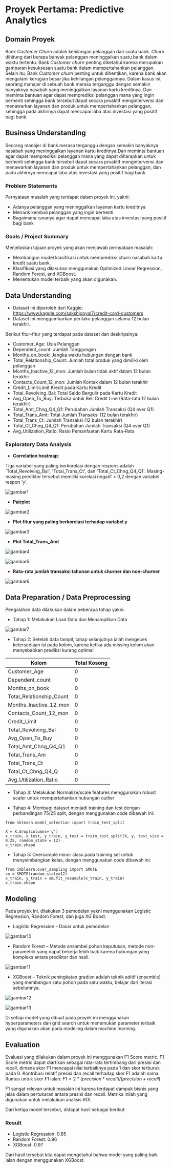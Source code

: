 # Proyek Pertama: Predictive Analytics

## Domain Proyek
Bank *Customer Churn* adalah kehilangan pelanggan dari suatu bank. *Churn* dihitung dari berapa banyak pelanggan meninggalkan suatu bank dalam waktu tertentu. Bank *Customer churn* penting diketahui karena merupakan gambaran kesuksesan suatu bank dalam mempertahankan pelanggan. Selain itu, Bank *Customer churn* penting untuk dihentikan, karena bank akan mengalami kerugian besar jika kehilangan pelanggannya. Dalam kasus ini, seorang manajer di sebuah bank merasa terganggu dengan semakin banyaknya nasabah yang meninggalkan layanan kartu kreditnya. Dan meminta bantuan agar dapat memprediksi pelanggan mana yang ingin berhenti sehingga bank tersebut dapat secara proaktif mengintervensi dan menawarkan layanan dan produk untuk mempertahankan pelanggan, sehingga pada akhirnya dapat mencapai laba atas investasi yang positif bagi bank.

## Business Understanding
Seorang manajer di bank merasa terganggu dengan semakin banyaknya nasabah yang meninggalkan layanan kartu kreditnya.Dan meminta bantuan agar dapat memprediksi pelanggan mana yang dapat diharapkan untuk berhenti sehingga bank tersebut dapat secara proaktif mengintervensi dan menawarkan layanan dan produk untuk mempertahankan pelanggan, dan pada akhirnya mencapai laba atas investasi yang positif bagi bank.

### Problem Statements
Pernyataan masalah yang terdapat dalam proyek ini, yakni:
- Adanya pelanggan yang meninggalkan layanan kartu kreditnya
- Menarik kembali pelanggan yang ingin berhenti
- Bagaimana caranya agar dapat mencapai laba atas investasi yang positif bagi bank

### Goals / Project Summary
Menjelaskan tujuan proyek yang akan menjawab pernyataan masalah:
- Membangun model klasifikasi untuk memprediksi churn nasabah kartu kredit suatu bank.
- Klasifikasi yang dilakukan menggunakan Optimized Linear Regression, Random Forest, and XGBoost.
- Menentukan model terbaik yang akan digunakan.

## Data Understanding
- Dataset ini diperoleh dari Kaggle: https://www.kaggle.com/sakshigoyal7/credit-card-customers
- Dataset ini menggambarkan perilaku pelanggan selama 12 bulan terakhir.

Berikut fitur-fitur yang terdapat pada dataset dan deskripsinya:
- Customer_Age: Usia Pelanggan
- Dependent_count: Jumlah Tanggungan
- Months_on_book: Jangka waktu hubungan dengan bank
- Total_Relationship_Count: Jumlah total produk yang dimiliki oleh pelanggan
- Months_Inactive_12_mon: Jumlah bulan tidak aktif dalam 12 bulan terakhir
- Contacts_Count_12_mon: Jumlah Kontak dalam 12 bulan terakhir
- Credit_Limit:Limit Kredit pada Kartu Kredit
- Total_Revolving_Bal: Total Saldo Bergulir pada Kartu Kredit
- Avg_Open_To_Buy: Terbuka untuk Beli Credit Line (Rata-rata 12 bulan terakhir)
- Total_Amt_Chng_Q4_Q1: Perubahan Jumlah Transaksi (Q4 over Q1)
- Total_Trans_Amt: Total Jumlah Transaksi (12 bulan terakhir)
- Total_Trans_Ct: Jumlah Transaksi (12 bulan terakhir)
- Total_Ct_Chng_Q4_Q1: Perubahan Jumlah Transaksi (Q4 over Q1)
- Avg_Utilization_Ratio: Rasio Pemanfaatan Kartu Rata-Rata

### Exploratory Data Analysis

- **Correlation heatmap**:

Tiga variabel yang paling berkorelasi dengan respons adalah 'Total_Revolving_Bal', 'Total_Trans_Ct', dan 'Total_Ct_Chng_Q4_Q1'. Masing-masing prediktor tersebut memiliki korelasi negatif > 0,2 dengan variabel respon 'y'.

![gambar1](https://user-images.githubusercontent.com/99348807/204719501-41b9edd6-42bd-48de-b5bf-1efa827b5299.jpg)

- **Pairplot**

![gambar2](https://user-images.githubusercontent.com/99348807/204719738-d8e405f7-ff34-45b6-874f-56948f4ac496.jpg)

- **Plot fitur yang paling berkorelasi terhadap variabel y**

![gambar3](https://user-images.githubusercontent.com/99348807/204719862-82284263-ef17-4128-a15b-59c7b2d3aed8.jpg)

- **Plot Total_Trans_Amt**

![gambar4](https://user-images.githubusercontent.com/99348807/204720201-b498b71b-f9cb-4e04-a785-1aabbf7046ad.jpg)

![gambar5](https://user-images.githubusercontent.com/99348807/204720208-451dbd19-82e1-4c84-a162-d0caaf2ba2d8.jpg)

- **Rata-rata jumlah transaksi tahunan untuk churner dan non-churner**

![gambar6](https://user-images.githubusercontent.com/99348807/204721062-12ee05f1-f209-43f0-8510-b692e4098c01.jpg)

## Data Preparation / Data Preprocessing
Pengolahan data dilakukan dalam beberapa tahap yakni: 
- Tahap 1: Melakukan Load Data dan Menampilkan Data

![gambar7](https://user-images.githubusercontent.com/99348807/204722878-31d756bd-6d77-4ac8-849d-91d7752e142c.jpg)

- Tahap 2: Setelah data tampil, tahap selanjutnya ialah mengecek ketersediaan isi pada kolom, karena ketika ada missing kolom akan menyebabkan prediksi kurang optimal

| Kolom                    | Total Kosong |
|--------------------------|--------------|
| Customer_Age             |       0      |
| Dependent_count          |       0      |
| Months_on_book           |       0      |
| Total_Relationship_Count |       0      |
| Months_Inactive_12_mon   |       0      |
| Contacts_Count_12_mon    |       0      |
| Credit_Limit             |       0      |
| Total_Revolving_Bal      |       0      |
| Avg_Open_To_Buy          |       0      |
| Total_Amt_Chng_Q4_Q1     |       0      |
| Total_Trans_Am           |       0      |
| Total_Trans_Ct           |       0      |
| Total_Ct_Chng_Q4_Q       |       0      |
| Avg_Utilization_Ratio    |       0      |

- Tahap 3: Melakukan Normalize/scale features menggunakan robust scaler untuk mempertahankan hubungan outlier

- Tahap 4: Membagi dataset menjadi training dan test dengan perbandingan 75/25 split, dengan menggunakan code dibawah ini:
```
from sklearn.model_selection import train_test_split

X = X.drop(columns='y')
x_train, x_test, y_train, y_test = train_test_split(X, y, test_size = 0.25, random_state = 12)
x_train.shape
```

- Tahap 5: Oversample minor class pada training set untuk menyeimbangkan kelas, dengan menggunakan code dibawah ini:
```
from imblearn.over_sampling import SMOTE
sm = SMOTE(random_state=12)
x_train, y_train = sm.fit_resample(x_train, y_train)
x_train.shape 
```

## Modeling 
Pada proyek ini, dilakukan 3 pemodelan yakni menggunakan Logistic Regression, Random Forest, dan juga XG Boost.

- Logistic Regression – Dasar untuk pemodelan

![gambar10](https://user-images.githubusercontent.com/99348807/204727721-7ef81e1f-722d-4045-bbf5-550e504c4096.jpg)

- Random Forest – Metode ansambel pohon keputusan, metode non-parametrik yang dapat bekerja lebih baik karena hubungan yang kompleks antara prediktor dan hasil.

![gambar11](https://user-images.githubusercontent.com/99348807/204727710-fbd39707-c4d0-4e69-9cfb-ae6cea56e9e1.jpg)

- XGBoost – Teknik peningkatan gradien adalah teknik aditif (ensemble) yang membangun satu pohon pada satu waktu, belajar dari iterasi sebelumnya. 

![gambar12](https://user-images.githubusercontent.com/99348807/204727718-e97fed87-8d49-455f-9311-9e1e5edacc30.jpg)

![gambar13](https://user-images.githubusercontent.com/99348807/204727726-30c24a8f-301f-4832-82b6-85d844be9e11.jpg)

Di setiap model yang dibuat pada proyek ini menggunakan hyperparameters dan grid search untuk menemukan parameter terbaik yang digunakan akan pada modeling dalam machine learning.

## Evaluation
Evaluasi yang dilakukan dalam proyek ini menggunakan F1 Score metric. F1 Score metric dapat diartikan sebagai rata-rata tertimbang dari presisi dan recall, dimana skor F1 mencapai nilai terbaiknya pada 1 dan skor terburuk pada 0. Kontribusi relatif presisi dan recall terhadap skor F1 adalah sama. Rumus untuk skor F1 ialah:
$F1 = 2 * (precision * recall) / (precision + recall)$

F1 sangat relevan untuk masalah ini karena terdapat dampak bisnis yang jelas dalam pertukaran antara presisi dan recall. Metriks inilah yang digunakan untuk melakukan analisis ROI.

Dari ketiga model tersebut, didapat hasil sebagai berikut: 
### Result 
- Logistic Regression: 0.85
- Random Forest: 0.96
- XGBoost: 0.97

Dari hasil tersebut kita dapat mengetahui bahwa model yang paling baik ialah dengan menggunakan XGBoost.
